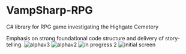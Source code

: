 # VampSharp-RPG
C# library for RPG game investigating the Highgate Cemetery

Emphasis on strong foundational code structure and delivery of story-telling.
![alphav3](http://i.imgur.com/qB2xPap.png)
![alphav2](http://i.imgur.com/i19aKs1.png)
![in progress 2](http://i.imgur.com/53VQCFg.png)
![initial screen](http://i.imgur.com/8wkgQRk.png)
